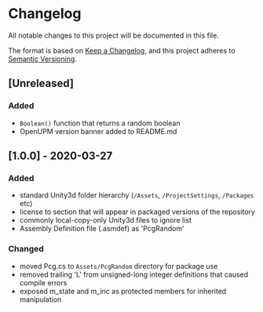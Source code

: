 # Changelog
All notable changes to this project will be documented in this file.

The format is based on [Keep a Changelog](https://keepachangelog.com/en/1.0.0/),
and this project adheres to [Semantic Versioning](https://semver.org/spec/v2.0.0.html).

## [Unreleased]
### Added
- `Boolean()` function that returns a random boolean
- OpenUPM version banner added to README.md 

## [1.0.0] - 2020-03-27
### Added
- standard Unity3d folder hierarchy (`/Assets`, `/ProjectSettings`, `/Packages` etc)
- license to section that will appear in packaged versions of the repository
- commonly local-copy-only Unity3d files to ignore list
- Assembly Definition file (.asmdef) as 'PcgRandom'

### Changed
- moved Pcg.cs to `Assets/PcgRandom` directory for package use
- removed trailing 'L' from unsigned-long integer definitions that caused compile errors
- exposed m_state and m_inc as protected members for inherited manipulation